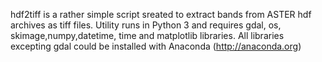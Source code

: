 hdf2tiff is a rather simple script sreated to extract bands from ASTER hdf archives as tiff files.
Utility runs in Python 3 and requires gdal, os, skimage,numpy,datetime, time and matplotlib libraries.
All libraries excepting gdal could be installed with Anaconda (http://anaconda.org)

